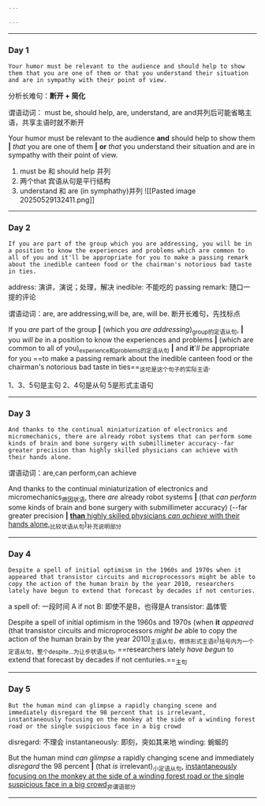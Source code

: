 ```yaml
---

---
```

---
### Day 1
```
Your humor must be relevant to the audience and should help to show them that you are one of them or that you understand their situation and are in sympathy with their point of view.
```
分析长难句：**断开 + 简化**

谓语动词： must be, should help, are, understand, are
and并列后可能省略主语，共享主语时就不断开

Your humor must be relevant to the audience **and** should help to show them **|** *that* you are one of them **|** **or** *that* you understand their situation and are in sympathy with their point of view.

1. must be 和 should help 并列
2. 两个that 宾语从句是平行结构
3. understand 和 are (in symphathy)并列
![[Pasted image 20250529132411.png]]
---
### Day 2
```
If you are part of the group which you are addressing, you will be in a position to know the experiences and problems which are common to all of you and it'll be appropriate for you to make a passing remark about the inedible canteen food or the chairman's notorious bad taste in ties.
```
address: 演讲，演说；处理，解决
inedible: 不能吃的
passing remark: 随口一提的评论

谓语动词：are, are addressing,will be, are, will be.
断开长难句，先找标点

If you *are* part of the group  **|** (which you *are addressing*)<sub>group的定语从句</sub>,  **|** you *will be* in a position to know the experiences and problems  **|** (which are common to all of you)<sub>experience和problems的定语从句</sub>  **|** and **it**'*ll be* appropriate for you ==to make a passing remark about the inedible canteen food or the chairman's notorious bad taste in ties==<sub>这坨是这个句子的实际主语</sub>.

1、3、5句是主句
2、4句是从句
5是形式主语句

---

### Day 3
```
And thanks to the continual miniaturization of electronics and micromechanics, there are already robot systems that can perform some kinds of brain and bone surgery with submillimeter accuracy--far greater precision than highly skilled physicians can achieve with their hands alone.
```

谓语动词：are,can perform,can achieve

And thanks to the continual miniaturization of electronics and micromechanics<sub>原因状语</sub>, there *are* already robot systems  **|** (that *can perform* some kinds of brain and bone surgery with submillimeter accuracy) (--far greater precision **|**  <u><b>than</b> highly skilled physicians <i>can achieve</i> with their hands alone.</u><sub>比较状语从句</sub>)<sub>补充说明部分</sub>

---

### Day 4
```
Despite a spell of initial optimism in the 1960s and 1970s when it appeared that transistor circuits and microprocessors might be able to copy the action of the human brain by the year 2010, researchers lately have begun to extend that forecast by decades if not centuries.
```
a spell of: 一段时间
A if not B: 即使不是B，也得是A
transistor: 晶体管

Despite a spell of initial optimism in the 1960s and 1970s (when **it** *appeared* (that transistor circuits and microprocessors *might be* able to copy the action of the human brain by the year 2010)<sub>主语从句，修饰形式主语it</sub>)<sub>括号内为一个定语从句，整个despite...为让步状语从句</sub>, ==researchers lately *have begun* to extend that forecast by decades if not centuries.==<sub>主句</sub>

---

### Day 5
```
But the human mind can glimpse a rapidly changing scene and immediately disregard the 98 percent that is irrelevant, instantaneously focusing on the monkey at the side of a winding forest road or the single suspicious face in a big crowd
```

disregard: 不理会
instantaneously: 即刻，突如其来地
winding: 蜿蜒的


But the human mind *can glimpse* a rapidly changing scene and immediately *disregard* the 98 percent **|** (that *is* irrelevant)<sub>小定语从句</sub>, <u>instantaneously focusing on the monkey at the side of a winding forest road or the single suspicious face in a big crowd</u><sub>非谓语部分</sub> 

---
